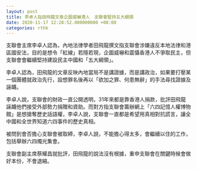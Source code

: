 ```yaml
---
layout: post
title: 李卓人指田飛龍文章企圖威嚇港人　支聯會堅持五大綱領
date: 2020-11-17 12:28:52.000000000 +08:00
categories: rthk
---
```


支聯會主席李卓人認為，內地法律學者田飛龍撰文指支聯會涉嫌違反本地法律和港區國安法，目的是想令「紅線」若隱若現，企圖威嚇和震懾香港人不爭取民主，但支聯會會繼續堅持建設民主中國和「五大綱領」。

李卓人認為，田飛龍的文章反映內地當局不是講證據，而是講政治，如果要打壓某一個團體就政治先行，設想罪名後再以「欲加之罪、何患無辭」的手法尋找證據及誣衊。

李卓人說，支聯會的財政一直公開透明，31年來都是靠香港人捐款，批評田飛龍誣衊他們接受外部勢力捐贈和資助。而對方指支聯會籌辦網上「六四記憶人權博物館」是想搶奪歷史話語權，李卓人說，支聯會一直都是希望用真相對抗謊言，讓全中國和全世界知道六四事件的歷史真相。

被問到會否擔心支聯會被取締，李卓人說，不能擔心得太多，會繼續以住的工作，包括舉辦六四燭光集會。

支聯會副主席蔡耀昌就批評，田飛龍的說法沒有根據，重申支聯會在關鍵時候會做好本份，不會退縮。
